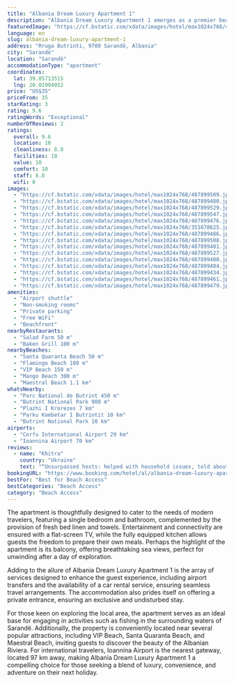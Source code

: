 ```yaml
---
title: "Albania Dream Luxury Apartment 1"
description: "Albania Dream Luxury Apartment 1 emerges as a premier beachfront gem in Sarandë, boasting an enviable location mere steps from the pristine sands of Flamingo Beach and a short stroll from Mango Beach."
featuredImage: "https://cf.bstatic.com/xdata/images/hotel/max1024x768/487899509.jpg?k=fb74c3e6fe3583202673e9e38fda2eb74aaefb465243718fb08099a9efff3e6d&o=&hp=1"
language: en
slug: albania-dream-luxury-apartment-1
address: "Rruga Butrinti, 9700 Sarandë, Albania"
city: "Sarandë"
location: "Sarandë"
accommodationType: "apartment"
coordinates:
  lat: 39.85713515
  lng: 20.01994052
price: "US$35"
priceFrom: 35
starRating: 3
rating: 9.6
ratingWords: "Exceptional"
numberOfReviews: 2
ratings:
  overall: 9.6
  location: 10
  cleanliness: 8.8
  facilities: 10
  value: 10
  comfort: 10
  staff: 8.8
  wifi: 0
images:
  - "https://cf.bstatic.com/xdata/images/hotel/max1024x768/487899509.jpg?k=fb74c3e6fe3583202673e9e38fda2eb74aaefb465243718fb08099a9efff3e6d&o=&hp=1"
  - "https://cf.bstatic.com/xdata/images/hotel/max1024x768/487899480.jpg?k=9ac2d3543487b4a0cb5b375e8de69c0dc4d36dfd8cd7e77e52dae646640763cb&o=&hp=1"
  - "https://cf.bstatic.com/xdata/images/hotel/max1024x768/487899529.jpg?k=be6e0a8c776eb624763f84616b954f2d9ef7af36186a4ca95299349e62d5e788&o=&hp=1"
  - "https://cf.bstatic.com/xdata/images/hotel/max1024x768/487899547.jpg?k=ac73355a635a788b8e6d01822d00f6beeea189db38888c9086d7de8e1cba64aa&o=&hp=1"
  - "https://cf.bstatic.com/xdata/images/hotel/max1024x768/487899476.jpg?k=71099afbf42f6e0d5e2a4b6b22b761ab136c94a59d1bfb11b99874600b6d3377&o=&hp=1"
  - "https://cf.bstatic.com/xdata/images/hotel/max1024x768/351678625.jpg?k=b69d5d5b1a05021d230926763147b70772749d2533692222576d6d90ae21c5e6&o=&hp=1"
  - "https://cf.bstatic.com/xdata/images/hotel/max1024x768/487899486.jpg?k=69e1bdb83e8e69c8d4bc42760526581432ce745c90b5ae861f90d673200c8bec&o=&hp=1"
  - "https://cf.bstatic.com/xdata/images/hotel/max1024x768/487899508.jpg?k=8a63431729538c59bf326ef8d045d4d075f857f44f3f1e4fc60b0159fe67460c&o=&hp=1"
  - "https://cf.bstatic.com/xdata/images/hotel/max1024x768/487899481.jpg?k=e39e9f460ffbe799fdb448c1828a5d28c8c490d15397f8b1fa77b029d2dfee89&o=&hp=1"
  - "https://cf.bstatic.com/xdata/images/hotel/max1024x768/487899527.jpg?k=ca4d2a68f9855f5b934f303032ee2166f3c81930649f969aee1e1a41f464caf5&o=&hp=1"
  - "https://cf.bstatic.com/xdata/images/hotel/max1024x768/487899400.jpg?k=3a0dd5d8963779183acc2612e05f32da53140800cd840667de1cf37747281a62&o=&hp=1"
  - "https://cf.bstatic.com/xdata/images/hotel/max1024x768/487899404.jpg?k=856b344333a795e941459dea0677b24bc9ffaa7fdb20c9e0f9c64ded061fad88&o=&hp=1"
  - "https://cf.bstatic.com/xdata/images/hotel/max1024x768/487899434.jpg?k=2a70f24fb3d98f46d89acefb1e195b89bcf6967df5cae01fd93eb510f3a3067d&o=&hp=1"
  - "https://cf.bstatic.com/xdata/images/hotel/max1024x768/487899461.jpg?k=1216da48be3cb67f6cd97ea146bd8cd0c072c31ecf9f698fbb3c61548cde6e90&o=&hp=1"
  - "https://cf.bstatic.com/xdata/images/hotel/max1024x768/487899479.jpg?k=8ada153acd8a45a0d9db5b43acb4148f5271787a81bd5222eef7e14ddf4fc787&o=&hp=1"
amenities:
  - "Airport shuttle"
  - "Non-smoking rooms"
  - "Private parking"
  - "Free WiFi"
  - "Beachfront"
nearbyRestaurants:
  - "Salad Farm 50 m"
  - "Baken Grill 100 m"
nearbyBeaches:
  - "Santa Quaranta Beach 50 m"
  - "Flamingo Beach 100 m"
  - "VIP Beach 150 m"
  - "Mango Beach 300 m"
  - "Maestral Beach 1.1 km"
whatsNearby:
  - "Parc National de Butrint 450 m"
  - "Butrint National Park 900 m"
  - "Plazhi I Krorezes 7 km"
  - "Parku Kombetar I Butrintit 10 km"
  - "Butrint National Park 10 km"
airports:
  - "Corfu International Airport 29 km"
  - "Ioannina Airport 70 km"
reviews:
  - name: "Khitra"
    country: "Ukraine"
    text: "“Unsurpassed hosts: helped with household issues, told about the area, organized rest. The rating is excellent!”"
bookingURL: "https://www.booking.com/hotel/al/albania-dream-luxury-apartment-1.en-gb.html?aid=8035640"
bestFor: "Best for Beach Access"
bestCategories: "Beach Access"
category: "Beach Access"
---
```


The apartment is thoughtfully designed to cater to the needs of modern travelers, featuring a single bedroom and bathroom, complemented by the provision of fresh bed linen and towels. Entertainment and connectivity are ensured with a flat-screen TV, while the fully equipped kitchen allows guests the freedom to prepare their own meals. Perhaps the highlight of the apartment is its balcony, offering breathtaking sea views, perfect for unwinding after a day of exploration.

Adding to the allure of Albania Dream Luxury Apartment 1 is the array of services designed to enhance the guest experience, including airport transfers and the availability of a car rental service, ensuring seamless travel arrangements. The accommodation also prides itself on offering a private entrance, ensuring an exclusive and undisturbed stay.

For those keen on exploring the local area, the apartment serves as an ideal base for engaging in activities such as fishing in the surrounding waters of Sarandë. Additionally, the property is conveniently located near several popular attractions, including VIP Beach, Santa Quaranta Beach, and Maestral Beach, inviting guests to discover the beauty of the Albanian Riviera. For international travelers, Ioannina Airport is the nearest gateway, located 97 km away, making Albania Dream Luxury Apartment 1 a compelling choice for those seeking a blend of luxury, convenience, and adventure on their next holiday.